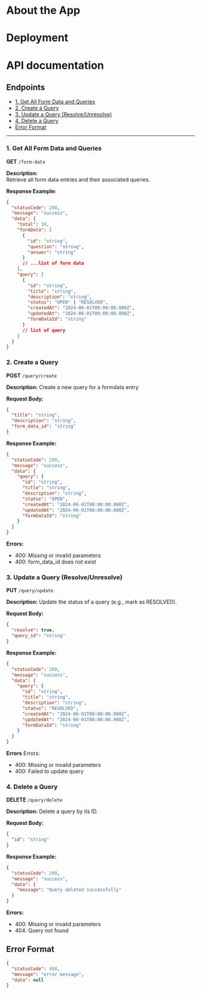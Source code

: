 # About the App


# Deployment

# API documentation

## Endpoints
- [1. Get All Form Data and Queries](#1-get-all-form-data-and-queries)
- [2. Create a Query](#2-create-a-query)
- [3. Update a Query (Resolve/Unresolve)](#3-update-a-query-resolveunresolve)
- [4. Delete a Query](#4-delete-a-query)
- [Error Format](#error-format)

---

### 1. Get All Form Data and Queries

**GET** `/form-data`

**Description:**  
Retrieve all form data entries and their associated queries.

**Response Example:**
```json
{
  "statusCode": 200,
  "message": "success",
  "data": {
    "total": 10,
    "formData": [
      {
        "id": "string",
        "question": "string",
        "answer": "string"
      }
      // ...list of form data
    ],
    "query": [
      {
        "id": "string",
        "title": "string",
        "description": "string",
        "status": "OPEN" | "RESOLVED",
        "createdAt": "2024-06-01T00:00:00.000Z",
        "updatedAt": "2024-06-01T00:00:00.000Z",
        "formDataId": "string"
      }
      // list of query
    ]
  }
}
```

### 2. Create a Query

**POST** `/query/create`

**Description:**
Create a new query for a formdata entry

**Request Body:**
```json
{
  "title": "string",
  "description": "string",
  "form_data_id": "string"
}
```

**Response Example:**
```json
{
  "statusCode": 200,
  "message": "success",
  "data": {
    "query": {
      "id": "string",
      "title": "string",
      "description": "string",
      "status": "OPEN",
      "createdAt": "2024-06-01T00:00:00.000Z",
      "updatedAt": "2024-06-01T00:00:00.000Z",
      "formDataId": "string"
    }
  }
}
```

**Errors:**
- 400: Missing or invalid parameters
- 400: form_data_id does not exist

### 3. Update a Query (Resolve/Unresolve)

**PUT** `/query/update`

**Description:**
Update the status of a query (e.g., mark as RESOLVED).

**Request Body:**
```json
{
  "resolve": true,
  "query_id": "string"
}
```

**Response Example:**
```json
{
  "statusCode": 200,
  "message": "success",
  "data": {
    "query": {
      "id": "string",
      "title": "string",
      "description": "string",
      "status": "RESOLVED",
      "createdAt": "2024-06-01T00:00:00.000Z",
      "updatedAt": "2024-06-01T00:00:00.000Z",
      "formDataId": "string"
    }
  }
}
```

**Errors**
Errors:
- 400: Missing or invalid parameters
- 400: Failed to update query

### 4. Delete a Query
**DELETE** `/query/delete`

**Description:**
Delete a query by its ID.

**Request Body:**
```json
{
  "id": "string"
}
```

**Response Example:**
```json
{
  "statusCode": 200,
  "message": "success",
  "data": {
    "message": "Query deleted successfully"
  }
}
```

**Errors:**
- 400: Missing or invalid parameters
- 404: Query not found

## Error Format
```json
{
  "statusCode": 400,
  "message": "error message",
  "data": null
}
```
